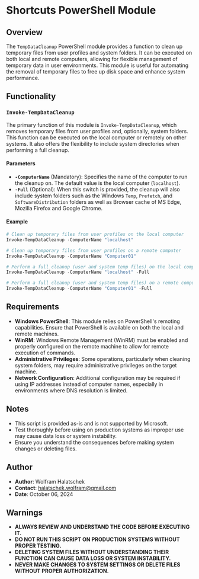 # Shortcuts PowerShell Module

## Overview

The `TempDataCleanup` PowerShell module provides a function to clean up temporary files from user profiles and system folders. It can be executed on both local and remote computers, allowing for flexible management of temporary data in user environments. This module is useful for automating the removal of temporary files to free up disk space and enhance system performance.

## Functionality
### `Invoke-TempDataCleanup`

The primary function of this module is `Invoke-TempDataCleanup`, which removes temporary files from user profiles and, optionally, system folders. This function can be executed on the local computer or remotely on other systems. It also offers the flexibility to include system directories when performing a full cleanup.

#### Parameters

- **`-ComputerName`** (Mandatory): Specifies the name of the computer to run the cleanup on. The default value is the local computer (`localhost`).
- **`-Full`** (Optional): When this switch is provided, the cleanup will also include system folders such as the Windows `Temp`, `Prefetch`, and `SoftwareDistribution` folders as well as Browser cache of MS Edge, Mozilla Firefox and Google Chrome.

#### Example

```PowerShell
# Clean up temporary files from user profiles on the local computer
Invoke-TempDataCleanup -ComputerName "localhost"

# Clean up temporary files from user profiles on a remote computer
Invoke-TempDataCleanup -ComputerName "Computer01"

# Perform a full cleanup (user and system temp files) on the local computer
Invoke-TempDataCleanup -ComputerName "localhost" -Full

# Perform a full cleanup (user and system temp files) on a remote computer
Invoke-TempDataCleanup -ComputerName "Computer01" -Full
```

## Requirements

- **Windows PowerShell**: This module relies on PowerShell's remoting capabilities. Ensure that PowerShell is available on both the local and remote machines.
- **WinRM**: Windows Remote Management (WinRM) must be enabled and properly configured on the remote machine to allow for remote execution of commands.
- **Administrative Privileges**: Some operations, particularly when cleaning system folders, may require administrative privileges on the target machine.
- **Network Configuration**: Additional configuration may be required if using IP addresses instead of computer names, especially in environments where DNS resolution is limited.

## Notes

- This script is provided as-is and is not supported by Microsoft.
- Test thoroughly before using on production systems as improper use may cause data loss or system instability.
- Ensure you understand the consequences before making system changes or deleting files.

## Author

- **Author**: Wolfram Halatschek
- **Contact**: halatschek.wolfram@gmail.com
- **Date**: October 06, 2024

## Warnings

- **ALWAYS REVIEW AND UNDERSTAND THE CODE BEFORE EXECUTING IT.**
- **DO NOT RUN THIS SCRIPT ON PRODUCTION SYSTEMS WITHOUT PROPER TESTING.**
- **DELETING SYSTEM FILES WITHOUT UNDERSTANDING THEIR FUNCTION CAN CAUSE DATA LOSS OR SYSTEM INSTABILITY.**
- **NEVER MAKE CHANGES TO SYSTEM SETTINGS OR DELETE FILES WITHOUT PROPER AUTHORIZATION.**